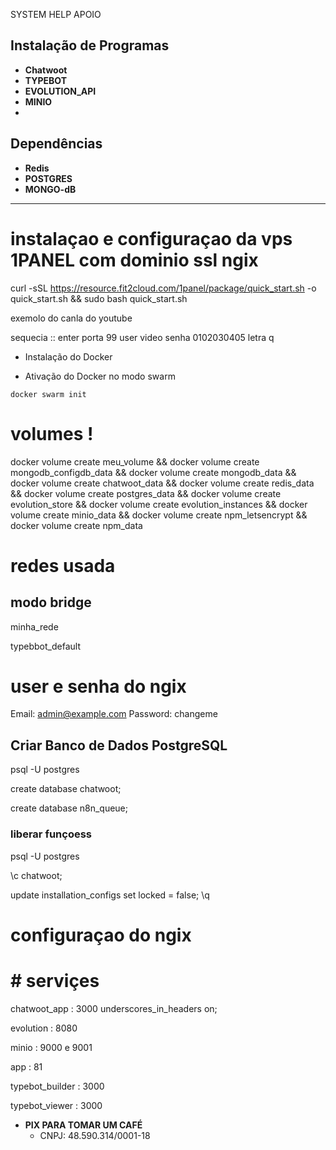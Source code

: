 SYSTEM HELP APOIO 

## Instalação de Programas

- **Chatwoot**
- **TYPEBOT**
- **EVOLUTION_API**
- **MINIO**
-


## Dependências

- **Redis**
- **POSTGRES**
- **MONGO-dB**

---
# instalaçao e configuraçao da vps  1PANEL com dominio ssl  ngix

curl -sSL https://resource.fit2cloud.com/1panel/package/quick_start.sh -o quick_start.sh && sudo bash quick_start.sh


 exemolo do canla do youtube 
 
 sequecia :: enter 
  porta  99
  user    video 
  senha   0102030405
  letra q



  - Instalação do Docker
   
 
   - Ativação do Docker no modo swarm
    
    docker swarm init




# volumes ! 

docker volume create meu_volume && docker volume create mongodb_configdb_data && docker volume create mongodb_data && docker volume create chatwoot_data && docker volume create redis_data && docker volume create postgres_data && docker volume create evolution_store && docker volume create evolution_instances && docker volume create minio_data && docker volume create npm_letsencrypt && docker volume create npm_data


# redes usada
  ## modo bridge

minha_rede

typebbot_default




# user e senha do ngix 


Email:    admin@example.com
Password: changeme


## Criar Banco de Dados PostgreSQL




psql -U postgres

create database chatwoot;

create database n8n_queue;

### liberar funçoess

psql -U postgres

\c chatwoot;

update installation_configs set locked = false;
\q


# configuraçao do ngix 

 # # serviçes 

 chatwoot_app    : 3000 underscores_in_headers on; 
 
 evolution       : 8080

 minio           : 9000 e 9001 

 app             : 81

 typebot_builder : 3000

 typebot_viewer  : 3000



- **PIX PARA TOMAR UM CAFÉ**
  - CNPJ: 48.590.314/0001-18 
